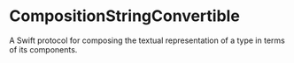 # CompositionStringConvertible
A Swift protocol for composing the textual representation of a type in terms of its components.
